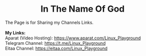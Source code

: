<h1 style="text-align: center;">In The Name Of God</h1>

The Page is for Sharing my Channels Links.<br><br>
**My Links:** <br>
Aparat (Video Hosting): https://www.aparat.com/Linux_Playground<br>
Telegram Channel:       https://t.me/Linux_Playground<br>
Eitaa Channel:          https://eitaa.com/Linux_Playground<br>

